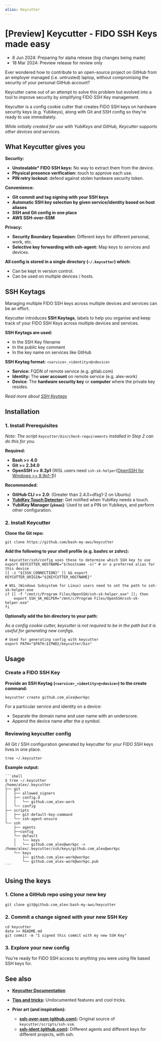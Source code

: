 ```yaml
---
alias: Keycutter
---
```

# [Preview] Keycutter - FIDO SSH Keys made easy

-  8 Jun 2024: Preparing for alpha release (big changes being made)
- 18 Mar 2024: Preview release for review only

Ever wondered how to contribute to an open-source project on GitHub from an employer managed (i.e. untrusted) laptop, without compromising the security of your personal GitHub account?

Keycutter came out of an attempt to solve this problem but evolved into a tool to improve security by simplifying FIDO SSH Key management.

Keycutter is a config cookie cutter that creates FIDO SSH keys on hardware security keys (e.g. Yubikeys), along with Git and SSH config so they're ready to use immediately.

*While initially created for use with YubiKeys and GitHub, Keycutter supports other devices and services.*

## What Keycutter gives you

**Security:**

- **Unstealable\* FIDO SSH keys:** No way to extract them from the device.
- **Physical presence verification:** touch to approve each use.
- **PIN retry lockout:** defend against stolen hardware security token.

**Convenience:**

- **Git commit and tag signing with your SSH keys**
- **Automatic SSH key selection by given service/identity based on host aliases**
- **SSH and Git config in one place**
- **AWS SSH-over-SSM**

**Privacy:**

- **Security Boundary Separation:** Different keys for different personal, work, etc.
- **Selective key forwarding with ssh-agent:** Map keys to services and devices.

**All config is stored in a single directory (`~/.keycutter`) which:**

- Can be kept in version control.
- Can be used on multiple devices / hosts.

## SSH Keytags

Managing multiple FIDO SSH keys across multiple devices and services can be an effort.

Keycutter introduces **SSH Keytags**, labels to help you organise and keep track of your
FIDO SSH Keys across multiple devices and services.

**SSH Keytags are used:**

- In the SSH Key filename
- In the public key comment
- In the key name on services like GitHub

**SSH Keytag format:**  `<service>_<identity>@<device>`

- **Service:** FQDN of remote service (e.g. gitlab.com)
- **Identity:** The **user account** on remote service (e.g. alex-work)
- **Device**: The **hardware security key** or **computer** where the private key resides.

*Read more about [SSH Keytags](docs/design/ssh-keytags.md)*

## Installation

### 1. Install Prerequisites

*Note: The script `keycutter/bin/check-requirements` installed in Step 2 can do this for you.*

 **Required:**
  
- **Bash >= 4.0**
- **Git >= 2.34.0**
- **OpenSSH >= 8.2p1** (WSL users need `ssh-sk-helper`([OpenSSH for Windows >= 8.9p1-1](https://github.com/PowerShell/Win32-OpenSSH/releases)))

**Recommended:**

- **GitHub CLI >= 2.0**: (Greater than 2.4.0+dfsg1-2 on Ubuntu)
- **[YubiKey Touch Detector](docs/yubikeys/yubikey-touch-detector.md):**  Get notified when YubiKey needs a touch.
- **YubiKey Manager (`ykman`)**: Used to set a PIN on Yubikeys, and perform other configuration.

### 2. Install Keycutter

**Clone the Git repo:**

```shell
git clone https://github.com/bash-my-aws/keycutter
```

**Add the following to your shell profile (e.g. bashrc or zshrc):**

```shell
# keycutter/ssh/config uses these to determine which SSH key to use
export KEYCUTTER_HOSTNAME="$(hostname -s)" # or a preferred alias for this device
[[ -z "${SSH_CONNECTION}" ]] && export KEYCUTTER_ORIGIN="${KEYCUTTER_HOSTNAME}"

# WSL (Windows Subsystem for Linux) users need to set the path to ssh-sk-helper.exe
if [[ -f "/mnt/c/Program Files/OpenSSH/ssh-sk-helper.exe" ]]; then
	export SSH_SK_HELPER="/mnt/c/Program Files/OpenSSH/ssh-sk-helper.exe"
fi
```

**Optionally add the bin directory to your path:**

*As a config cookie cutter, keycutter is not required to be in the path but it is useful for generating new configs.*

```shell
# Used for generating config with keycutter
export PATH="$PATH:${PWD}/keycutter/bin"
```

## Usage

### Create a FIDO SSH Key

**Provide an SSH Keytag (`<service>_<identity>@<device>`) to the create command:**

```shell
keycutter create github.com_alex@workpc
```

For a particular service and identity on a device:

- Separate the domain name and user name with an underscore.
- Append the device name after the `@` symbol.

### Reviewing keycutter config

All Git / SSH configuration generated by keycutter for your FIDO SSH keys lives in one place.

```shell
tree ~/.keycutter
```

**Example output:**

    ```shell
    $ tree ~/.keycutter
    /home/alex/.keycutter
    ├── git
    │   ├── allowed_signers
    │   ├── config.d
    │   │   └── github.com_alex-work
    │   └── config
    ├── scripts
    │   ├── git-default-key-command
    │   └── ssh-agent-ensure
    └── ssh
        ├── agents
        ├──config 
        └── default
        │   └── keys
        │   └── github.com_alex@workpc -> /home/alex/.keycutter/ssh/keys/github.com_alex@workpc
        └── keys
            ├── github.com_alex-work@workpc
            └── github.com_alex-work@workpc.pub
    ```

## Using the keys

### 1. Clone a GitHub repo using your new key

```shell
git clone git@github.com_alex:bash-my-aws/keycutter
```

### 2. Commit a change signed with your new SSH Key

```shell
cd keycutter
date >> README.md 
git commit -m "I signed this commit with my new SSH Key"
```

### 3. Explore your new config

You're ready for FIDO SSH access to anything you were using file based SSH keys for.

## See also

- **[Keycutter Documentation](docs/README.md)**
- **[Tips and tricks](docs/tips-and-tricks.md):** Undocumented features and cool tricks.

- **Prior art (and inspiration):**
    - **[ssh-over-ssm (github.com)](https://github.com/elpy1/ssh-over-ssm):** Original source of `keycutter/scripts/ssh-ssm`.
    - **[ssh-ident (github.com)](https://github.com/ccontavalli/ssh-ident):** Different agents and different keys for different projects, with ssh. 
